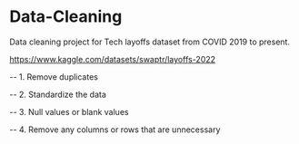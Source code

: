 # Data-Cleaning

Data cleaning project for Tech layoffs dataset from COVID 2019 to present.

https://www.kaggle.com/datasets/swaptr/layoffs-2022

-- 1. Remove duplicates

-- 2. Standardize the data

-- 3. Null values or blank values

-- 4. Remove any columns or rows that are unnecessary

